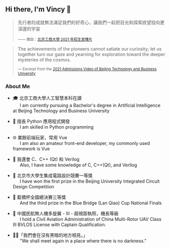 ## Hi there, I'm Vincy 👋

> 先行者的成就無法滿足我們的好奇心，讓我們一起把目光和探索欲望投向更深邃的宇宙
>
> <sup>—— 摘自：[北京工商大學 2021 年招生宣傳片](https://www.bilibili.com/video/BV1io4y1y7DG/)</sup>

> The achievements of the pioneers cannot satiate our curiosity; let us together turn our gaze and yearning for exploration toward the deeper mysteries of the cosmos.
>
> <sup>— Excerpt from the [2021 Admissions Video of Beijing Technology and Business University](https://www.bilibili.com/video/BV1io4y1y7DG/)</sup>

### About Me

-   🎓 北京工商大學人工智慧本科在讀  
    &emsp;&nbsp; I am currently pursuing a Bachelor's degree in Artificial Intelligence at Beijing Technology and Business University

-   💬 擅長 Python 應用程式開發  
    &emsp;&nbsp; I am skilled in Python programming

-   🌐 業餘前端玩家，常用 Vue  
    &emsp;&nbsp; I am also an amateur front-end developer, my commonly used framework is Vue

-   🌱 我還會 C、C++ (Qt) 和 Verilog  
    &emsp;&nbsp; Also, I have some knowledge of C, C++(Qt), and Verilog

-   🥇 北京市大學生集成電路設計競賽一等獎  
    &emsp;&nbsp; I have won the first prize in the Beijing University Integrated Circuit Design Competition

-   🥉 藍橋杯全國總決賽三等獎  
    &emsp;&nbsp; And the third prize in the Blue Bridge (Lan Qiao) Cup National Finals

-   🚁 中國民航無人機多旋翼 - III - 超視距執照，機長等級  
    &emsp;&nbsp; I hold a Civil Aviation Administration of China Multi-Rotor UAV Class III BVLOS License with Captain Qualification.

-   🏳️‍⚧️「我們會在沒有黑暗的地方相見。」  
    &emsp;&nbsp; "We shall meet again in a place where there is no darkness."
